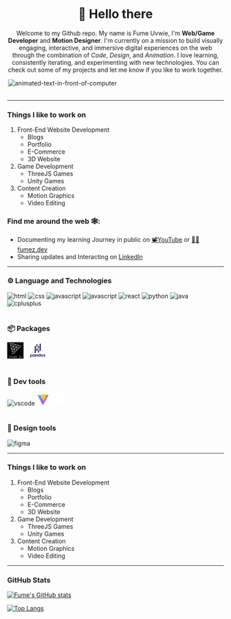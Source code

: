 <h1 align="center"> 👋 Hello there </h1>

<p align="center">
    Welcome to my Github repo. My name is Fume Uvwie, 
    I'm <strong>Web/Game Developer</strong> and <strong>Motion Designer</strong>. 
    I'm currently on a mission to build visually engaging, interactive, and immersive digital
    experiences on the web through the combination of <em>Code</em>,
    <em>Design</em>, and <em>Animation</em>. I love learning, consistently iterating,
    and experimenting with new technologies. You can check out
    some of my projects and let me know if you like to work
    together.
 </p>

<img src="assets/github-gif-30fps.gif" alt="animated-text-in-front-of-computer" style="display: block; margin-inline: auto; width: 500px;" />

<br/>

---

### Things I like to work on

1. Front-End Website Development
   - Blogs
   - Portfolio
   - E-Commerce
   - 3D Website
2. Game Development
   - ThreeJS Games
   - Unity Games
3. Content Creation
   - Motion Graphics
   - Video Editing

### Find me around the web 🕸️:

- Documenting my learning Journey in public on <a href="https://youtube.com/@FumeCreates?si=-IRU-1vCYXoSPjtD">📽️YouTube</a> or <a href="https://dev.to/fumez">✍🏿fumez.dev</a>
- Sharing updates and Interacting on <a href="https://www.linkedin.com/in/fumeuvwie/">LinkedIn</a>

---

### ⚙️ Language and Technologies

<p>
    <img src="https://cdn.jsdelivr.net/gh/devicons/devicon/icons/html5/html5-original.svg" alt="html" width="30px"/>
    <img src="https://cdn.jsdelivr.net/gh/devicons/devicon/icons/css3/css3-original.svg" alt="css" width="30px"/>
    <img src="https://cdn.jsdelivr.net/gh/devicons/devicon/icons/javascript/javascript-original.svg" alt="javascript" width="30px"/>
    <img src="https://cdn.jsdelivr.net/gh/devicons/devicon/icons/nodejs/nodejs-original.svg" alt="javascript" width="30px"/>
    <img src="https://cdn.jsdelivr.net/gh/devicons/devicon/icons/react/react-original.svg" alt="react" width="30px" />
    <img src="https://cdn.jsdelivr.net/gh/devicons/devicon/icons/python/python-original.svg" alt="python" width="30px"/>
    <img src="https://cdn.jsdelivr.net/gh/devicons/devicon/icons/java/java-original.svg" alt="java" width="30px"/>
    <img src="https://cdn.jsdelivr.net/gh/devicons/devicon/icons/cplusplus/cplusplus-original.svg" alt="cplusplus" width="30px" />
</p>

#

### 📦 Packages

<p>
    <img src="./assets/threejs.svg" alt="threejs" width="38px" style="padding-right:10px;">
    <img src="./assets/pandas.svg" alt="pandas" width="38px" style="padding-right:10px;">
</p>

#

### 🔨 Dev tools

<p>
    <img src="https://cdn.jsdelivr.net/gh/devicons/devicon/icons/vscode/vscode-original.svg" alt="vscode" width="30px"/>
    <img src="./assets/vite-svgrepo-com.svg" alt="vite" width="30px">
    <img src="./assets/github-inverted-svg.svg" alt="github" width="30px">
</p>

#

### 🎨 Design tools

<img src="https://cdn.jsdelivr.net/gh/devicons/devicon/icons/figma/figma-original.svg" alt="figma" width="30px" />

---

### Things I like to work on

1. Front-End Website Development
   - Blogs
   - Portfolio
   - E-Commerce
   - 3D Website
2. Game Development
   - ThreeJS Games
   - Unity Games
3. Content Creation
   - Motion Graphics
   - Video Editing

---

### GitHub Stats

[![Fume's GitHub stats](https://github-readme-stats.vercel.app/api?username=fumzy123&show_icons=true&theme=dark)](https://github.com/anuraghazra/github-readme-stats)

[![Top Langs](https://github-readme-stats.vercel.app/api/top-langs/?username=fumzy123&theme=dark)](https://github.com/fumzy123/github-readme-stats)

<!--
**fumzy123/fumzy123** is a ✨ _special_ ✨ repository because its `README.md` (this file) appears on your GitHub profile.

Here are some ideas to get you started:

- 🔭 I’m currently working on ...
- 🌱 I’m currently learning ...
- 👯 I’m looking to collaborate on ...
- 🤔 I’m looking for help with ...
- 💬 Ask me about ...
- 📫 How to reach me: ...
- 😄 Pronouns: ...
- ⚡ Fun fact: ...
-->
